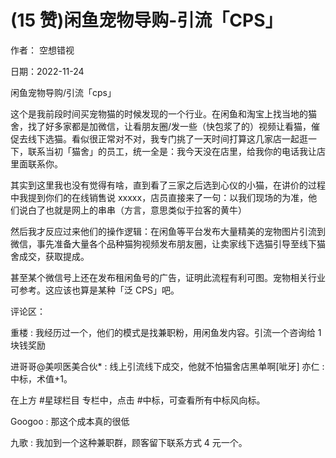 
# (15 赞)闲鱼宠物导购-引流「CPS」

作者：  空想错视

日期：2022-11-24

闲鱼宠物导购/引流「cps」

这个是我前段时间买宠物猫的时候发现的一个行业。在闲鱼和淘宝上找当地的猫舍，找了好多家都是加微信，让看朋友圈/发一些（快包浆了的）视频让看猫，催促去线下选猫。看似很正常对不对，我专门挑了一天时间打算这几家店一起逛一下，联系当初「猫舍」的员工，统一全是：我今天没在店里，给我你的电话我让店里面联系你。

 

 

其实到这里我也没有觉得有啥，直到看了三家之后选到心仪的小猫，在讲价的过程中我提到你们的在线销售说 xxxxx，店员直接来了一句：以我们现场的为准，他们说白了也就是网上的串串（方言，意思类似于拉客的黄牛）

然后我才反应过来他们的操作逻辑：在闲鱼等平台发布大量精美的宠物图片引流到微信，事先准备大量各个品种猫狗视频发布朋友圈，让卖家线下选猫引导至线下猫舍成交，获取提成。

甚至某个微信号上还在发布租闲鱼号的广告，证明此流程有利可图。宠物相关行业可参考。这应该也算是某种「泛 CPS」吧。

评论区：

重楼 : 我经历过一个，他们的模式是找兼职粉，用闲鱼发内容。引流一个咨询给 1 块钱奖励

进哥哥@美呗医美合伙* : 线上引流线下成交，他就不怕猫舍店黑单啊[呲牙] 亦仁 : 中标，术值+1。

在上方 #星球栏目  专栏中，点击 #中标，可查看所有中标风向标。

Googoo : 那这个成本真的很低

九歌 : 我加到一个这种兼职群，顾客留下联系方式 4 元一个。
